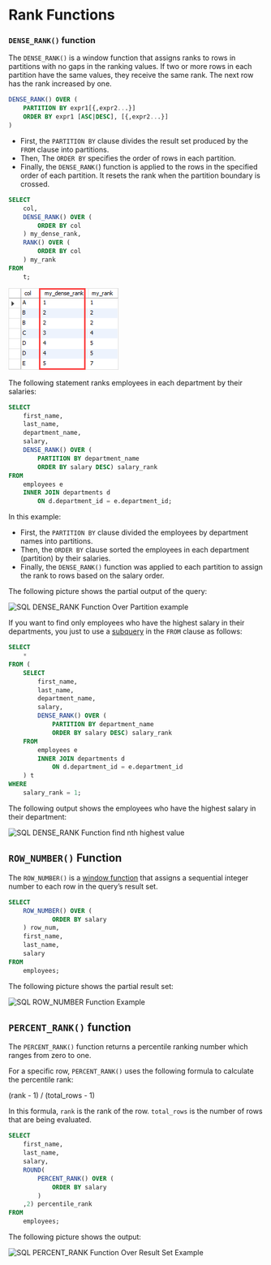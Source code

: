 # Rank Functions

### `DENSE_RANK()` function

 The `DENSE_RANK()` is a window function that assigns ranks to rows in partitions with no gaps in the ranking values. If two or more rows in each partition have the same values, they receive the same rank. The next row has the rank increased by one.

```sql
DENSE_RANK() OVER (
    PARTITION BY expr1[{,expr2...}]
    ORDER BY expr1 [ASC|DESC], [{,expr2...}]
)
```

* First, the `PARTITION BY` clause divides the result set produced by the `FROM` clause into partitions.
* Then, The `ORDER BY` specifies the order of rows in each partition.
* Finally, the `DENSE_RANK(`) function is applied to the rows in the specified order of each partition. It resets the rank when the partition boundary is crossed.

```sql
SELECT
    col,
    DENSE_RANK() OVER (
        ORDER BY col
    ) my_dense_rank,
    RANK() OVER (
        ORDER BY col
    ) my_rank
FROM
    t;
```

![](<../../.gitbook/assets/image (4).png>)

The following statement ranks employees in each department by their salaries:

```sql
SELECT 
    first_name, 
    last_name, 
    department_name,
    salary, 
    DENSE_RANK() OVER (
        PARTITION BY department_name
        ORDER BY salary DESC) salary_rank
FROM 
    employees e
    INNER JOIN departments d 
        ON d.department_id = e.department_id;
```

In this example:

* First, the `PARTITION BY` clause divided the employees by department names into partitions.
* Then, the `ORDER BY` clause sorted the employees in each department (partition) by their salaries.
* Finally, the `DENSE_RANK()` function was applied to each partition to assign the rank to rows based on the salary order.

The following picture shows the partial output of the query:

![SQL DENSE_RANK Function Over Partition example](https://www.sqltutorial.org/wp-content/uploads/2018/09/SQL-DENSE_RANK-Function-Over-Partition-example.png)

If you want to find only employees who have the highest salary in their departments, you just to use a [subquery](https://www.sqltutorial.org/sql-subquery/) in the `FROM` clause as follows:

```sql
SELECT 
    * 
FROM (
    SELECT 
        first_name, 
        last_name, 
        department_name,
        salary, 
        DENSE_RANK() OVER (
            PARTITION BY department_name
            ORDER BY salary DESC) salary_rank
    FROM 
        employees e
        INNER JOIN departments d 
            ON d.department_id = e.department_id
    ) t
WHERE 
    salary_rank = 1;
```

The following output shows the employees who have the highest salary in their department:

![SQL DENSE_RANK Function find nth highest value](https://www.sqltutorial.org/wp-content/uploads/2018/09/SQL-DENSE_RANK-Function-find-nth-highest-value.png)

## `ROW_NUMBER()` Function

The `ROW_NUMBER()` is a [window function](https://www.sqltutorial.org/sql-window-functions/) that assigns a sequential integer number to each row in the query’s result set.

```sql
SELECT 
    ROW_NUMBER() OVER (
            ORDER BY salary
    ) row_num, 
    first_name, 
    last_name, 
    salary
FROM
    employees;
```

The following picture shows the partial result set:

![SQL ROW_NUMBER Function Example](https://www.sqltutorial.org/wp-content/uploads/2018/09/SQL-ROW_NUMBER-Function-Example.png)

##  `PERCENT_RANK()` function

The `PERCENT_RANK()` function returns a percentile ranking number which ranges from zero to one.

For a specific row, `PERCENT_RANK()` uses the following formula to calculate the percentile rank:

(rank - 1) / (total_rows - 1)

In this formula, `rank` is the rank of the row. `total_rows` is the number of rows that are being evaluated.

```sql
SELECT
    first_name,
    last_name,
    salary,
    ROUND(
        PERCENT_RANK() OVER (
            ORDER BY salary
        ) 
    ,2) percentile_rank
FROM
    employees;
```

The following picture shows the output:

![SQL PERCENT_RANK Function Over Result Set Example](https://www.sqltutorial.org/wp-content/uploads/2018/09/SQL-PERCENT_RANK-Function-Over-Result-Set-Example.png)
